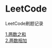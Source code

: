 # LeetCode
LeetCode刷题记录

[1.两数之和](https://github.com/buaashn/LeetCode/blob/master/algorithms/src/one/README.md)  
[2.两数相加](https://github.com/buaashn/LeetCode/blob/master/algorithms/src/two/README.md)
